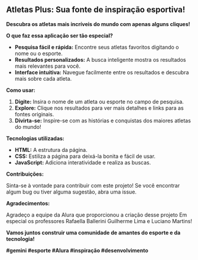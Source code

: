 ##  Atletas Plus: Sua fonte de inspiração esportiva! 

**Descubra os atletas mais incríveis do mundo com apenas alguns cliques!**

**O que faz essa aplicação ser tão especial?**

* **Pesquisa fácil e rápida:** Encontre seus atletas favoritos digitando o nome ou o esporte.
* **Resultados personalizados:** A busca inteligente mostra os resultados mais relevantes para você.
* **Interface intuitiva:** Navegue facilmente entre os resultados e descubra mais sobre cada atleta.

**Como usar:**

1. **Digite:** Insira o nome de um atleta ou esporte no campo de pesquisa.
2. **Explore:** Clique nos resultados para ver mais detalhes e links para as fontes originais.
3. **Divirta-se:** Inspire-se com as histórias e conquistas dos maiores atletas do mundo!

**Tecnologias utilizadas:**

* **HTML:** A estrutura da página.
* **CSS:** Estiliza a página para deixá-la bonita e fácil de usar.
* **JavaScript:** Adiciona interatividade e realiza as buscas.

**Contribuições:**

Sinta-se à vontade para contribuir com este projeto! Se você encontrar algum bug ou tiver alguma sugestão, abra uma issue.

**Agradecimentos:**

Agradeço a equipe da Alura que proporcionou a criação desse projeto
Em especial os professores
Rafaella Ballerini
Guilherme Lima e
Luciano Martins!

**Vamos juntos construir uma comunidade de amantes do esporte e da tecnologia!**

**#gemini #esporte #Alura #inspiração #desenvolvimento**
